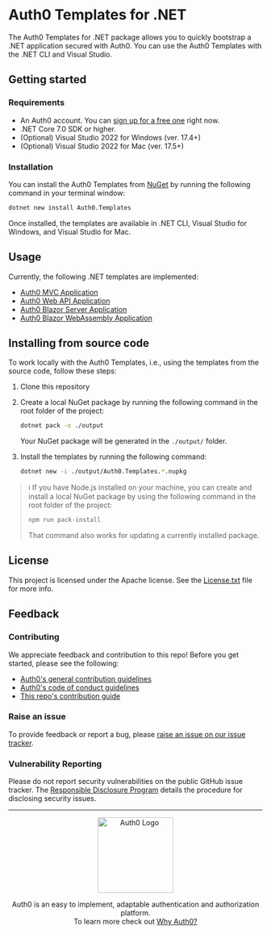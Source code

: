 # Auth0 Templates for .NET
The Auth0 Templates for .NET package allows you to quickly bootstrap a .NET application secured with Auth0. You can use the Auth0 Templates with the .NET CLI and Visual Studio.

## Getting started

### Requirements

* An Auth0 account. You can [sign up for a free one](https://auth0.com/signup) right now.
* .NET Core 7.0 SDK or higher.
* (Optional) Visual Studio 2022 for Windows (ver. 17.4+)
* (Optional) Visual Studio 2022 for Mac (ver. 17.5+)

### Installation

You can install the Auth0 Templates from [NuGet](https://www.nuget.org/packages/Auth0.Templates/) by running the following command in your terminal window:

```bash
dotnet new install Auth0.Templates
```

Once installed, the templates are available in .NET CLI, Visual Studio for Windows, and Visual Studio for Mac.

## Usage

Currently, the following .NET templates are implemented:

- [Auth0 MVC Application](docs/auth0webapp.md)
- [Auth0 Web API Application](docs/auth0webapi.md)
- [Auth0 Blazor Server Application](docs/auth0blazorserver.md)
- [Auth0 Blazor WebAssembly Application](docs/auth0blazorwasm.md)

## Installing from source code

To work locally with the Auth0 Templates, i.e., using the templates from the source code, follow these steps:

1. Clone this repository

2. Create a local NuGet package by running the following command in the root folder of the project:

   ```bash
   dotnet pack -o ./output
   ```

   Your NuGet package will be generated in the `./output/` folder.

3. Install the templates by running the following command:

   ```bash
   dotnet new -i ./output/Auth0.Templates.*.nupkg
   ```



> :information_source: If you have Node.js installed on your machine, you can create and install a local NuGet package by using the following command in the root folder of the project:
>
>```bash
>npm run pack-install
>```
>
> That command also works for updating a currently installed package.

## License

This project is licensed under the Apache license. See the [License.txt](License.txt) file for more info.

## Feedback
### Contributing

We appreciate feedback and contribution to this repo! Before you get started, please see the following:

- [Auth0's general contribution guidelines](https://github.com/auth0/open-source-template/blob/master/GENERAL-CONTRIBUTING.md)
- [Auth0's code of conduct guidelines](https://github.com/auth0/open-source-template/blob/master/CODE-OF-CONDUCT.md)
- [This repo's contribution guide](https://github.com/auth0/auth0-dotnet-templates/blob/main/CONTRIBUTING.md)

### Raise an issue

To provide feedback or report a bug, please [raise an issue on our issue tracker](https://github.com/auth0/auth0-dotnet-templates/issues).

### Vulnerability Reporting

Please do not report security vulnerabilities on the public GitHub issue tracker. The [Responsible Disclosure Program](https://auth0.com/responsible-disclosure-policy) details the procedure for disclosing security issues.

---

<p align="center">
  <picture>
    <source media="(prefers-color-scheme: light)" srcset="https://cdn.auth0.com/website/sdks/logos/auth0_light_mode.png"   width="150">
    <source media="(prefers-color-scheme: dark)" srcset="https://cdn.auth0.com/website/sdks/logos/auth0_dark_mode.png" width="150">
    <img alt="Auth0 Logo" src="https://cdn.auth0.com/website/sdks/logos/auth0_light_mode.png" width="150">
  </picture>
</p>
<p align="center">Auth0 is an easy to implement, adaptable authentication and authorization platform.<br> To learn more check out <a href="https://auth0.com/why-auth0">Why Auth0?</a></p>
